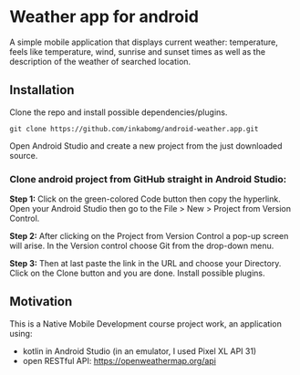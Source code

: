 # Weather app for android
A simple mobile application that displays current weather: temperature, feels like temperature, wind, sunrise and sunset times as well as the description of the weather of searched location.

## Installation

Clone the repo and install possible dependencies/plugins.

```git clone https://github.com/inkabomg/android-weather.app.git```

Open Android Studio and create a new project from the just downloaded source.

### Clone android project from GitHub straight in Android Studio:

**Step 1:** Click on the green-colored Code button then copy the hyperlink. Open your Android Studio then go to the File > New > Project from Version Control.

**Step 2:** After clicking on the Project from Version Control a pop-up screen will arise. In the Version control choose Git from the drop-down menu.

**Step 3:** Then at last paste the link in the URL and choose your Directory. Click on the Clone button and you are done. Install possible plugins.

## Motivation
This is a Native Mobile Development course project work, an application using:

- kotlin in Android Studio (in an emulator, I used Pixel XL API 31)
- open RESTful API: https://openweathermap.org/api
